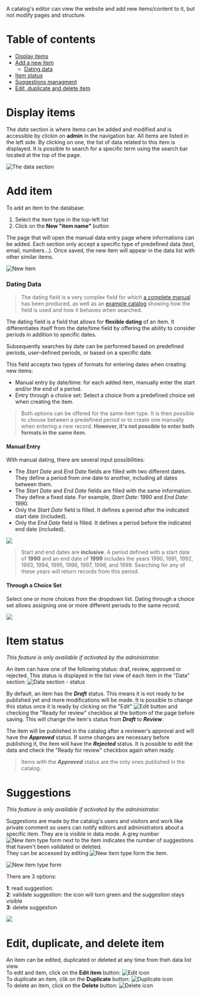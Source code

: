 A catalog's editor can view the website and add new items/content to it, but not modify pages and structure.

# Table of contents

- [Display items](#display-items)
- [Add a new item](#add-item)
	- [Dating data](#datingdata)
- [Item status](#item-status)
- [Suggestions managment](#suggestions)
- [Edit, duplicate and delete item](#editduplicatedelete)

# Display items

The *data* section is where items can be added and modified and is accessible by clickin on **admin** in the navigation bar.  All items are listed in the left side. By clicking on one, the list of data related to this item is displayed. It is possible to search for a specific term using the search bar located at the top of the page.

![The data section](assets/data/e-data_list.png)

# Add item

To add an item to the database:

1. Select the item type in the top-left list
2. Click on the **New "item name"** button

The page that will open the manual data entry page where informations can be added. Each section only accept a specific type of predefined data (text, email, numbers...).
Once saved, the new item will appear in the data list with other similar items.

![New item](assets/data/e-data_new.png)

<a id="datingdata"></a>
### Dating Data
> The dating field is a very complex field for which [a complete manual](assets/datation/exampledatation.md) has been produced, as well as an [example catalog](https://catima.unil.ch/datation-exple/en) showing how the field is used and how it behaves when searched.

The dating field is a field that allows for **flexible dating** of an item. It differentiates itself from the date/time field by offering the ability to consider periods in addition to specific dates.

Subsequently searches by date can be performed based on predefined periods, user-defined periods, or based on a specific date.

This field accepts two types of formats for entering dates when creating new items:

- Manual entry by date/time: for each added item, manually enter the start and/or the end of a period.
- Entry through a choice set: Select a choice from a predefined choice set when creating the item.

> Both options can be offered for the same item type. It is then possible to choose between a predefined period or to create one manually when entering a new record. **However, it's not possible to enter both formats in the same item.**

#### Manual Entry

With manual dating, there are several input possibilities:

- The *Start Date* and *End Date* fields are filled with two different dates. They define a period from one date to another, including all dates between them.
- The *Start Date* and *End Date* fields are filled with the same information. They define a fixed date. For example, *Start Date*: 1990 and *End Date*: 1990.
- Only the *Start Date* field is filled. It defines a period after the indicated start date (included).
- Only the *End Date* field is filled. It defines a period before the indicated end date (included).

![](assets/datation/manualentry.png)

> Start and end dates are **inclusive**. A period defined with a start date of **1990** and an end date of **1999** includes the years 1990, 1991, 1992, 1993, 1994, 1995, 1996, 1997, 1998, and 1999. Searching for any of these years will return records from this period.

#### Through a Choice Set

Select one or more choices from the dropdown list. Dating through a choice set allows assigning one or more different periods to the same record.

![](assets/datation/choiceentry.png)


# Item status

*This feature is only available if activated by the administrator.*

An item can have one of the following status: draf, review, approved or rejected. This status is displayed in the list view of each item in the "Data" section: 
![Data section - status](assets/review/status.png)

By default, an item has the ***Draft*** status. This means it is not ready to be published yet and more modifications will be made. It is possible to change this status once it is ready by clicking on the "Edit" ![Edit button](assets/buttons/edit_btn.png) and checking the "Ready for review" checkbox at the bottom of the page before saving. This will change the item's status from ***Draft*** to ***Review***.

The item will be published in the catalog after a reviewer's approval and will have the ***Approved*** status. If some changes are necessary before publishing it, the item will have the ***Rejected*** status. It is possible to edit the data and check the "Ready for review" checkbox again when ready.

> Items with the ***Approved*** status are the only ones published in the catalog. 

# Suggestions 

*This feature is only available if activated by the administrator.*

Suggestions are made by the catalog's users and visitors and work like private comment so users can notify editors and administrators about a specific item. They are is visible in data mode. A grey number ![New item type form](assets/buttons/suggestions_btn.png) next to the item indicates the number of suggestions that haven't been validated or deleted.  
They can be accessed by editing ![New item type form](assets/buttons/edit_btn.png) the item.

![New item type form](assets/sug/data_suggestions.png)

There are 3 options:  

**1**: read suggestion:  
**2**: validate suggestion: the icon will turn green and the suggestion stays visible  
**3**: delete suggestion  

![](assets/sug/read_suggestion.png)

<a id="editduplicatedelete"></a>
# Edit, duplicate, and delete item

An item can be edited, duplicated or deleted at any time from theh data list view.  
To edit and item, click on the **Edit item** button: ![Edit icon](assets/buttons/edit_btn.png)  
To duplicate an item, clik on the **Duplicate** button: ![Duplicate icon](assets/buttons/duplicate_btn.png)  
To delete an item, click on the **Delete** button: ![Delete icon](assets/buttons/duplicate_btn.png)

